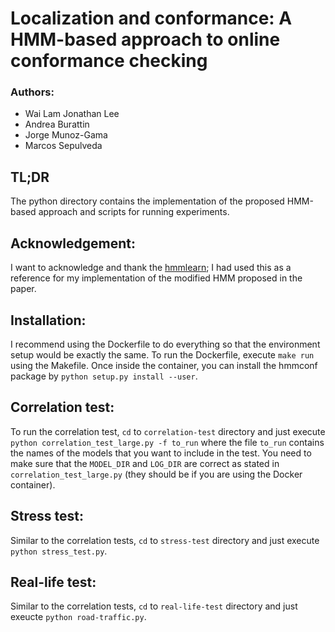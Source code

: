 # Localization and conformance: A HMM-based approach to online conformance checking
### Authors:
- Wai Lam Jonathan Lee
- Andrea Burattin
- Jorge Munoz-Gama
- Marcos Sepulveda

## TL;DR
The python directory contains the implementation
of the proposed HMM-based approach and scripts for running experiments.

## Acknowledgement:
I want to acknowledge and thank the [hmmlearn](https://github.com/hmmlearn/hmmlearn); 
I had used this as a reference for my implementation of the modified HMM
proposed in the paper.

## Installation:
I recommend using the Dockerfile to do everything so that the environment setup
would be exactly the same. To run the Dockerfile, execute `make run` using the
Makefile. Once inside the container, you can install the hmmconf package by 
`python setup.py install --user`.

## Correlation test:
To run the correlation test, `cd` to `correlation-test` directory and 
just execute `python correlation_test_large.py -f
to_run` where the file `to_run` contains the names of the models that you want
to include in the test. You need to make sure that the `MODEL_DIR` and
`LOG_DIR` are correct as stated in `correlation_test_large.py` (they should be
if you are using the Docker container).

## Stress test:
Similar to the correlation tests, `cd` to `stress-test` directory and just
execute `python stress_test.py`. 

## Real-life test:
Similar to the correlation tests, `cd` to `real-life-test` directory and just
exeucte `python road-traffic.py`.

